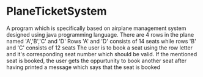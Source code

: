 # PlaneTicketSystem
A program which is specifically based on airplane management system designed using java programming language.
There are 4 rows in the plane named 'A','B','C' and 'D'
Rows 'A' and 'D' consists of 14 seats while rows 'B' and 'C' consists of 12 seats
The user is to book a seat using the row letter and it's corresponding seat number which should be valid.
If the mentioned seat is booked, the user gets the oppurtunity to book another seat after having printed a message which says that the seat is booked
